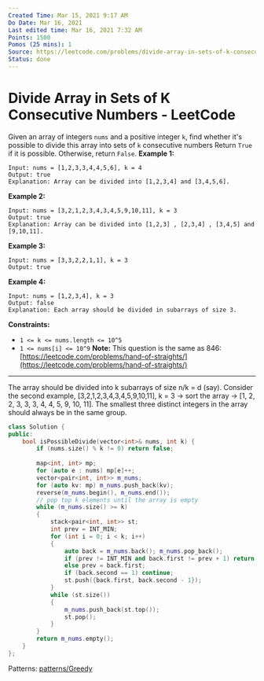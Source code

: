 ```yaml
---
Created Time: Mar 15, 2021 9:17 AM
Do Date: Mar 16, 2021
Last edited time: Mar 16, 2021 7:32 AM
Points: 1500
Pomos (25 mins): 1
Source: https://leetcode.com/problems/divide-array-in-sets-of-k-consecutive-numbers/
Status: done
---
```


# Divide Array in Sets of K Consecutive Numbers - LeetCode

Given an array of integers `nums` and a positive integer `k`, find whether it's possible to divide this array into sets of `k` consecutive numbers
 Return `True` if it is possible. Otherwise, return `False`.
**Example 1:**
```
Input: nums = [1,2,3,3,4,4,5,6], k = 4
Output: true
Explanation: Array can be divided into [1,2,3,4] and [3,4,5,6].
```
**Example 2:**
```
Input: nums = [3,2,1,2,3,4,3,4,5,9,10,11], k = 3
Output: true
Explanation: Array can be divided into [1,2,3] , [2,3,4] , [3,4,5] and [9,10,11].
```
**Example 3:**
```
Input: nums = [3,3,2,2,1,1], k = 3
Output: true
```
**Example 4:**
```
Input: nums = [1,2,3,4], k = 3
Output: false
Explanation: Each array should be divided in subarrays of size 3.
```
**Constraints:**
- `1 <= k <= nums.length <= 10^5`
- `1 <= nums[i] <= 10^9`
**Note:** This question is the same as 846: [https://leetcode.com/problems/hand-of-straights/](https://leetcode.com/problems/hand-of-straights/)
---
The array should be divided into k subarrays of size n/k = d (say). 
Consider the second example, [3,2,1,2,3,4,3,4,5,9,10,11], k = 3 → sort the array → [1, 2, 2, 3, 3, 3, 4, 4, 5, 9, 10, 11].  The smallest three distinct integers in the array should always be in the same group.
```cpp
class Solution {
public:
    bool isPossibleDivide(vector<int>& nums, int k) {
        if (nums.size() % k != 0) return false; 
        
        map<int, int> mp; 
        for (auto e : nums) mp[e]++; 
        vector<pair<int, int>> m_nums; 
        for (auto kv: mp) m_nums.push_back(kv);
        reverse(m_nums.begin(), m_nums.end());
        // pop top k elements until the array is empty
        while (m_nums.size() >= k)
        {
            stack<pair<int, int>> st; 
            int prev = INT_MIN;
            for (int i = 0; i < k; i++)
            {
                auto back = m_nums.back(); m_nums.pop_back();
                if (prev != INT_MIN and back.first != prev + 1) return false; 
                else prev = back.first; 
                if (back.second == 1) continue; 
                st.push({back.first, back.second - 1});
            }
            while (st.size())
            {
                m_nums.push_back(st.top());
                st.pop();
            }
        }
        return m_nums.empty();
    }
};
```
Patterns: [patterns/Greedy](patterns/Greedy.md)